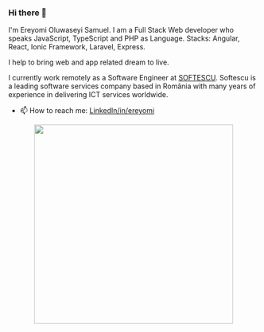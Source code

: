 ### Hi there 👋
I'm Ereyomi Oluwaseyi Samuel. I am a Full Stack Web developer who speaks JavaScript, TypeScript and PHP as Language.
Stacks: Angular, React, Ionic Framework, Laravel, Express.

I help to bring web and app related dream to live.

I currently work remotely as a Software Engineer at [SOFTESCU](http://softescu.com/). Softescu is a leading software services company based in România with many years of experience in delivering ICT services worldwide. 

- 📫 How to reach me: [LinkedIn/in/ereyomi](https://linkedin.com/in/ereyomi/)

<p align = "center">
  <img src = "https://github-readme-stats.vercel.app/api?username=ereyomi&show_icons=true&theme=bear" width = 400>
</p>



<!--
**ereyomi/ereyomi** is a ✨ _special_ ✨ repository because its `README.md` (this file) appears on your GitHub profile.

Here are some ideas to get you started:

- 🔭 I’m currently working on ...
- 🌱 I’m currently learning ...
- 👯 I’m looking to collaborate on ...
- 🤔 I’m looking for help with ...
- 💬 Ask me about ...
- 📫 How to reach me: ...
- 😄 Pronouns: ...
- ⚡ Fun fact: ...
-->
